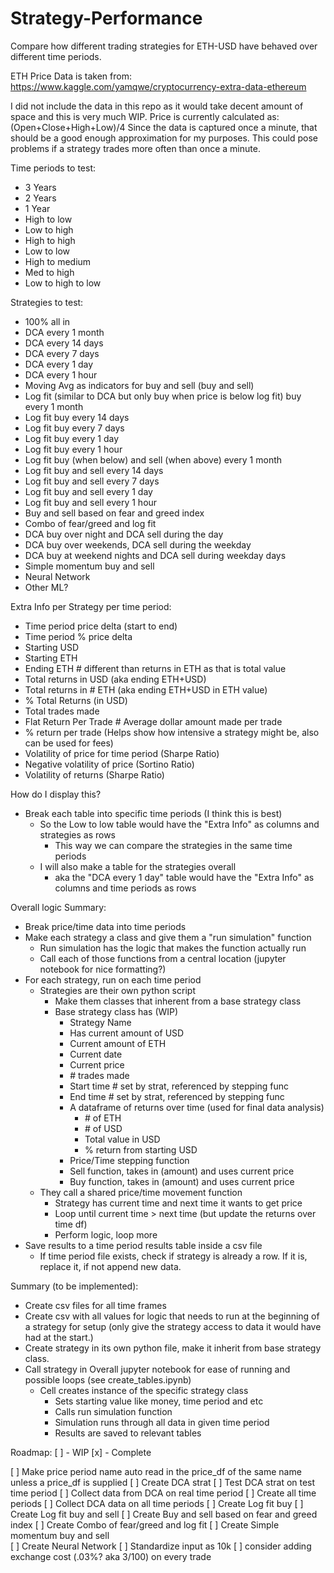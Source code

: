 # Strategy-Performance
Compare how different trading strategies for ETH-USD have behaved over different time periods.

ETH Price Data is taken from:
https://www.kaggle.com/yamqwe/cryptocurrency-extra-data-ethereum

I did not include the data in this repo as it would take decent amount of space and this is very much WIP.
Price is currently calculated as: (Open+Close+High+Low)/4
Since the data is captured once a minute, that should be a good enough approximation for my purposes.
This could pose problems if a strategy trades more often than once a minute.

Time periods to test:
- 3 Years	
- 2 Years	
- 1 Year	
- High to low	
- Low to high	
- High to high	
- Low to low	
- High to medium	
- Med to high
- Low to high to low

Strategies to test:
- 100% all in
- DCA every 1 month									
- DCA every 14 days									
- DCA every 7 days									
- DCA every 1 day
- DCA every 1 hour									
- Moving Avg as indicators for buy and sell (buy and sell)									
- Log fit (similar to DCA but only buy when price is below log fit) buy every 1 month
- Log fit buy every 14 days									
- Log fit buy every 7 days
- Log fit buy every 1 day	
- Log fit buy every 1 hour								
- Log fit buy (when below) and sell (when above) every 1 month									
- Log fit buy and sell every 14 days									
- Log fit buy and sell every 7 days	
- Log fit buy and sell every 1 day
- Log fit buy and sell every 1 hour
- Buy and sell based on fear and greed index
- Combo of fear/greed and log fit
- DCA buy over night and DCA sell during the day
- DCA buy over weekends, DCA sell during the weekday
- DCA buy at weekend nights and DCA sell during weekday days 
- Simple momentum buy and sell							
- Neural Network									
- Other ML?

Extra Info per Strategy per time period:
- Time period price delta (start to end)
- Time period % price delta
- Starting USD
- Starting ETH
- Ending ETH # different than returns in ETH as that is total value
- Total returns in USD (aka ending ETH+USD)
- Total returns in # ETH (aka ending ETH+USD in ETH value)
- % Total Returns (in USD) 
- Total trades made
- Flat Return Per Trade # Average dollar amount made per trade
- % return per trade (Helps show how intensive a strategy might be, also can be used for fees)
- Volatility of price for time period (Sharpe Ratio)
- Negative volatility of price (Sortino Ratio)
- Volatility of returns (Sharpe Ratio)

How do I display this?
- Break each table into specific time periods (I think this is best)
    - So the Low to low table would have the "Extra Info" as columns and strategies as rows
        - This way we can compare the strategies in the same time periods
    - I will also make a table for the strategies overall
        - aka the "DCA every 1 day" table would have the "Extra Info" as columns and time periods as rows

Overall logic Summary:
- Break price/time data into time periods
- Make each strategy a class and give them a "run simulation" function
    - Run simulation has the logic that makes the function actually run
    - Call each of those functions from a central location (jupyter notebook for nice formatting?) 
- For each strategy, run on each time period
    - Strategies are their own python script 
        - Make them classes that inherent from a base strategy class
        - Base strategy class has (WIP)
            - Strategy Name
            - Has current amount of USD
            - Current amount of ETH
            - Current date
            - Current price
            - \# trades made
            - Start time # set by strat, referenced by stepping func 
            - End time # set by strat, referenced by stepping func
            - A dataframe of returns over time (used for final data analysis)
                - \# of ETH
                - \# of USD
                - Total value in USD
                - % return from starting USD
            - Price/Time stepping function
            - Sell function, takes in (amount) and uses current price
            - Buy function, takes in (amount) and uses current price
    - They call a shared price/time movement function
        - Strategy has current time and next time it wants to get price
        - Loop until current time > next time (but update the returns over time df) 
        - Perform logic, loop more 
- Save results to a time period results table inside a csv file   
    - If time period file exists, check if strategy is already a row. If it is, replace it, if not append new data.

Summary (to be implemented):
- Create csv files for all time frames
- Create csv with all values for logic that needs to run at the beginning of a strategy for setup (only give the strategy access to data it would have had at the start.)
- Create strategy in its own python file, make it inherit from base strategy class.
- Call strategy in Overall jupyter notebook for ease of running and possible loops (see create_tables.ipynb)
    - Cell creates instance of the specific strategy class
        - Sets starting value like money, time period and etc
        - Calls run simulation function
        - Simulation runs through all data in given time period
        - Results are saved to relevant tables

Roadmap:
[ ] - WIP
[x] - Complete

[ ] Make price period name auto read in the price_df of the same name unless a price_df is supplied 
[ ] Create DCA strat
[ ] Test DCA strat on test time period
[ ] Collect data from DCA on real time period
[ ] Create all time periods
[ ] Collect DCA data on all time periods
[ ] Create Log fit buy
[ ] Create Log fit buy and sell 
[ ] Create Buy and sell based on fear and greed index
[ ] Create Combo of fear/greed and log fit
[ ] Create Simple momentum buy and sell							
[ ] Create Neural Network
[ ] Standardize input as 10k
[ ] consider adding exchange cost (.03%? aka 3/100) on every trade
